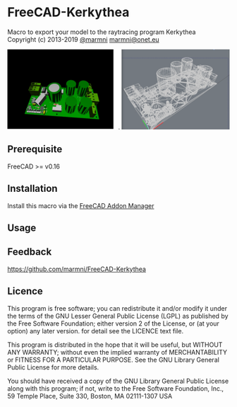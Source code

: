 # FreeCAD-Kerkythea
Macro to export your model to the raytracing program Kerkythea  
Copyright (c) 2013-2019 [@marmni](https://github.com/marmni) <marmni@onet.eu>  
 
![screenshot](/FreeCAD-Kerkythea.png)

## Prerequisite
FreeCAD >= v0.16


## Installation
Install this macro via the [FreeCAD Addon Manager](https://github.com/FreeCAD/FreeCAD-addons#1-builtin-addon-manager)


## Usage


## Feedback
https://github.com/marmni/FreeCAD-Kerkythea

## Licence
This program is free software; you can redistribute it and/or modify
it under the terms of the GNU Lesser General Public License (LGPL)
as published by the Free Software Foundation; either version 2 of
the License, or (at your option) any later version.
for detail see the LICENCE text file. 

This program is distributed in the hope that it will be useful,
but WITHOUT ANY WARRANTY; without even the implied warranty of
MERCHANTABILITY or FITNESS FOR A PARTICULAR PURPOSE.  See the 
GNU Library General Public License for more details. 

You should have received a copy of the GNU Library General Public
License along with this program; if not, write to the Free Software 
Foundation, Inc., 59 Temple Place, Suite 330, Boston, MA  02111-1307
USA
